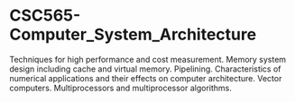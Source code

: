 # CSC565-Computer_System_Architecture

Techniques for high performance and cost measurement. Memory system design including cache and virtual memory. Pipelining. Characteristics of numerical applications and their
effects on computer architecture. Vector computers. Multiprocessors and multiprocessor algorithms.
